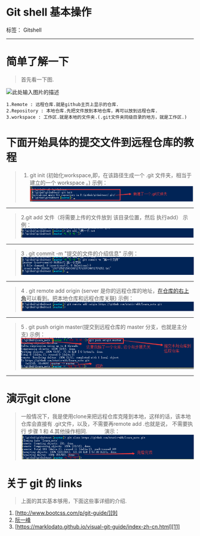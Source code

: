 ﻿# Git shell 基本操作

标签： Gitshell

---

# 简单了解一下

> 首先看一下图.

![此处输入图片的描述][1]

    1.Remote : 远程仓库.就是github主页上显示的仓库.
    2.Repository : 本地仓库.先把文件放到本地仓库，再可以放到远程仓库.
    3.workspace : 工作区.就是本地的文件夹.(.git文件夹同级目录的地方，就是工作区.)



# 下面开始具体的提交文件到远程仓库的教程

> 1. git init  (初始化workspace,即，在该路径生成一个 .git 文件夹，相当于建立的一个 workspace 。)
示例：![此处输入图片的描述][2]

---        
    
> 2.git add 文件（将需要上传的文件放到 该目录位置，然后 执行add）
示例：![此处输入图片的描述][3]
 
---   

> 3 . git commit -m "提交的文件的介绍信息" 
    示例：
![此处输入图片的描述][4]

---   

>   4 . git remote add origin <server>(server 是你的远程仓库的地址，[在仓库的右上角][5]可以看到。把本地仓库和远程仓库关联)
    示例：![此处输入图片的描述][6]
    
    
--- 

>  5 . git push origin master(提交到远程仓库的 master 分支，也就是主分支)
    示例：![此处输入图片的描述][7]
    
    
---
 
 # 演示git clone
 
 > 一般情况下，我是使用clone来把远程仓库克隆到本地，这样的话，该本地仓库会直接有 .git文件，以及，不需要再remote add .也就是说， 不需要执行 步骤 1 和 4.其他操作相同.
    　　　演示：
　　　![此处输入图片的描述][8]
 
 
    
# 关于 git 的 links    

> 上面的其实基本够用，下面这些事详细的介绍.

1. [http://www.bootcss.com/p/git-guide/][9]
2. [阮一峰][10]
2. [https://marklodato.github.io/visual-git-guide/index-zh-cn.html][11]
    
    


  [1]: http://www.ruanyifeng.com/blogimg/asset/2014/bg2014061202.jpg
  [2]: https://raw.githubusercontent.com/static-mkk/learn_note/master/pic/init.png
  [3]: https://raw.githubusercontent.com/static-mkk/learn_note/master/pic/add.png
  [4]: https://raw.githubusercontent.com/static-mkk/learn_note/master/pic/commit.png
  [5]: https://raw.githubusercontent.com/static-mkk/learn_note/master/pic/remote.png
  [6]: https://raw.githubusercontent.com/static-mkk/learn_note/master/pic/remote2.png
  [7]: https://raw.githubusercontent.com/static-mkk/learn_note/master/pic/push.png
  [8]: https://raw.githubusercontent.com/static-mkk/learn_note/master/pic/clone.png
  [9]: http://www.bootcss.com/p/git-guide/
  [10]: http://www.ruanyifeng.com/blog/2014/06/git_remote.html
  [11]: https://marklodato.github.io/visual-git-guide/index-zh-cn.html